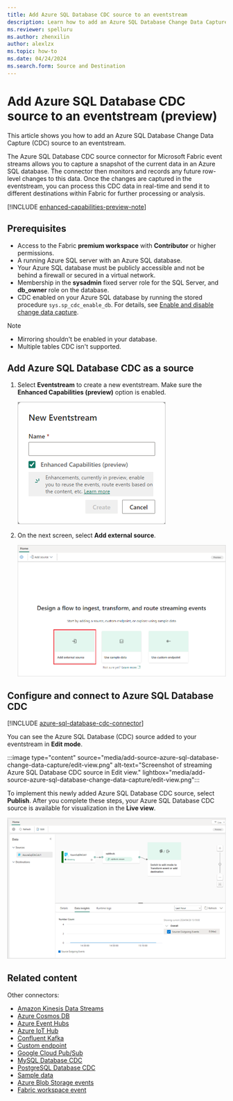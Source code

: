 ```yaml
---
title: Add Azure SQL Database CDC source to an eventstream
description: Learn how to add an Azure SQL Database Change Data Capture (CDC) source to an eventstream.
ms.reviewer: spelluru
ms.author: zhenxilin
author: alexlzx
ms.topic: how-to
ms.date: 04/24/2024
ms.search.form: Source and Destination
---
```


# Add Azure SQL Database CDC source to an eventstream (preview)

This article shows you how to add an Azure SQL Database Change Data Capture (CDC) source to an eventstream.

The Azure SQL Database CDC source connector for Microsoft Fabric event streams allows you to capture a snapshot of the current data in an Azure SQL database. The connector then monitors and records any future row-level changes to this data. Once the changes are captured in the eventstream, you can process this CDC data in real-time and send it to different destinations within Fabric for further processing or analysis.

[!INCLUDE [enhanced-capabilities-preview-note](./includes/enhanced-capabilities-preview-note.md)]

## Prerequisites

- Access to the Fabric **premium workspace** with **Contributor** or higher permissions.
- A running Azure SQL server with an Azure SQL database.
- Your Azure SQL database must be publicly accessible and not be behind a firewall or secured in a virtual network.
- Membership in the **sysadmin** fixed server role for the SQL Server, and **db_owner** role on the database.
- CDC enabled on your Azure SQL database by running the stored procedure `sys.sp_cdc_enable_db`. For details, see [Enable and disable change data capture](/sql/relational-databases/track-changes/enable-and-disable-change-data-capture-sql-server).

>[!NOTE]
>- Mirroring shouldn't be enabled in your database.
>- Multiple tables CDC isn't supported.

## Add Azure SQL Database CDC as a source

1. Select **Eventstream** to create a new eventstream. Make sure the **Enhanced Capabilities (preview)** option is enabled.

   ![A screenshot of creating a new eventstream.](media/external-sources/new-eventstream.png)

1. On the next screen, select **Add external source**.

   ![A screenshot of selecting Add external source.](media/external-sources/add-external-source.png)

## Configure and connect to Azure SQL Database CDC

[!INCLUDE [azure-sql-database-cdc-connector](./includes/azure-sql-database-cdc-source-connector.md)]

You can see the Azure SQL Database (CDC) source added to your eventstream in **Edit mode**.

:::image type="content" source="media/add-source-azure-sql-database-change-data-capture/edit-view.png" alt-text="Screenshot of streaming Azure SQL Database CDC source in Edit view." lightbox="media/add-source-azure-sql-database-change-data-capture/edit-view.png":::

To implement this newly added Azure SQL Database CDC source, select **Publish**. After you complete these steps, your Azure SQL Database CDC source is available for visualization in the **Live view**.

![A screenshot of streaming Azure SQL Database CDC source in Live view.](media/add-source-azure-sql-database-change-data-capture/live-view.png)

## Related content

Other connectors:

- [Amazon Kinesis Data Streams](add-source-amazon-kinesis-data-streams.md)
- [Azure Cosmos DB](add-source-azure-cosmos-db-change-data-capture.md)
- [Azure Event Hubs](add-source-azure-event-hubs.md)
- [Azure IoT Hub](add-source-azure-iot-hub.md)
- [Confluent Kafka](add-source-confluent-kafka.md)
- [Custom endpoint](add-source-custom-app.md)
- [Google Cloud Pub/Sub](add-source-google-cloud-pub-sub.md) 
- [MySQL Database CDC](add-source-mysql-database-change-data-capture.md)
- [PostgreSQL Database CDC](add-source-postgresql-database-change-data-capture.md)
- [Sample data](add-source-sample-data.md)
- [Azure Blob Storage events](add-source-azure-blob-storage.md)
- [Fabric workspace event](add-source-fabric-workspace.md)